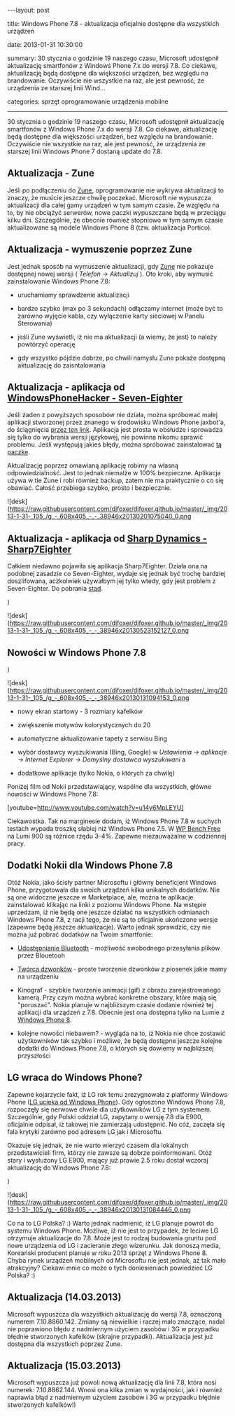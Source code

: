 ﻿---layout:     post
title:      Windows Phone 7.8 - aktualizacja oficjalnie dostępne dla wszystkich urządzeń
date:       2013-01-31 10:30:00
summary:    30 stycznia o godzinie 19 naszego czasu, Microsoft udostępnił aktualizację smartfonów z Windows Phone 7.x do wersji 7.8. Co ciekawe, aktualizację będą dostępne dla większości urządzeń, bez względu na brandowanie. Oczywiście nie wszystkie na raz, ale jest pewność, że urządzenia ze starszej linii Wind...
categories: sprzęt oprogramowanie urządzenia mobilne
---



30 stycznia o godzinie 19 naszego czasu, Microsoft udostępnił aktualizację smartfonów z Windows Phone 7.x do wersji 7.8. Co ciekawe, aktualizację będą dostępne dla większości urządzeń, bez względu na brandowanie. Oczywiście nie wszystkie na raz, ale jest pewność, że urządzenia ze starszej linii Windows Phone 7 dostaną update do 7.8. 



## Aktualizacja - Zune


Jeśli po podłączeniu do [Zune](http://www.windowsphone.com/pl-PL/how-to/wp7/zune-software), oprogramowanie nie wykrywa aktualizacji to znaczy, że musicie jeszcze chwilę poczekać. Microsoft nie wypuszcza aktualizacji dla całej gamy urządzeń w tym samym czasie. Ze względu na to, by nie obciążyć serwerów, nowe paczki wypuszczane będą w przeciągu kilku dni. Szczególnie, że obecnie również stopniowo w tym samym czasie aktualizowane są modele Windows Phone 8 (tzw. aktualizacja Portico). 



## Aktualizacja - wymuszenie poprzez Zune


Jest jednak sposób na wymuszenie aktualizacji, gdy [Zune](http://www.windowsphone.com/pl-PL/how-to/wp7/zune-software) nie pokazuje dostępnej nowej wersji ( *Telefon -&gt; Aktualizuj* ). Oto kroki, aby wymusić zainstalowanie Windows Phone 7.8:


  * uruchamiamy sprawdzenie aktualizacji


  * bardzo szybko (max po 3 sekundach) odłączamy internet (może być to zarówno wyjęcie kabla, czy wyłączenie karty sieciowej w Panelu Sterowania)


  * jeśli Zune wyświetli, iż nie ma aktualizacji (a wiemy, że jest) to należy powtórzyć operację 


  * gdy  wszystko pójdzie dobrze, po chwili namysłu Zune pokaże dostępną aktualizację do zaisntalowania





## Aktualizacja - aplikacja od [ WindowsPhoneHacker - Seven-Eighter](http://windowsphonehacker.com/articles/want_windows_phone_7.8_now_try_this_easy_tool-01-31-13)


Jeśli żaden z powyższych sposobów nie działa, można spróbować małej aplikacji stworzonej przez znanego w środowisku Windows Phone jaxbot&#39;a, do ściągnięcia [przez ten link](http://windowsphonehacker.com/articles/want_windows_phone_7.8_now_try_this_easy_tool-01-31-13). Aplikacja jest prosta w obsłudze i sprowadza się tylko do wybrania wersji językowej, nie powinna nikomu sprawić problemu. Jeśli występują jakieś błędy, można spróbować zainstalować [tą paczkę](http://forum.xda-developers.com/attachment.php?s=eb9b7343e9f9d068e82e74b61c1ab9eb&amp;attachmentid=751891&amp;d=1318801790).

Aktualizację poprzez omawianą aplikację robimy na własną odpowiedzialność. Jest to jednak niemalże w 100% bezpieczne. Aplikacja używa w tle Zune i robi również backup, zatem nie ma praktycznie o co się obawiać. Całość przebiega szybko, prosto i bezpiecznie. 



![desk](https://raw.githubusercontent.com/djfoxer/djfoxer.github.io/master/_img/2013-1-31-_105_/g_-_608x405_-_-_38946x20130201075040_0.png





## Aktualizacja - aplikacja od [Sharp Dynamics - Sharp7Eighter](http://dev.sharpdnm.com/sharp7eighter/)



Całkiem niedawno pojawiła się aplikacja Sharp7Eighter. Działa ona na podobnej zasadzie co Seven-Eighter, wydaje się jednak być trochę bardziej doszlifowana, aczkolwiek używałbym jej tylko wtedy, gdy jest problem z Seven-Eighter. Do pobrania [stąd](http://dev.sharpdnm.com/sharp7eighter/).

)

![desk](https://raw.githubusercontent.com/djfoxer/djfoxer.github.io/master/_img/2013-1-31-_105_/g_-_608x405_-_-_38946x20130523152127_0.png





## Nowości w Windows Phone 7.8




)

![desk](https://raw.githubusercontent.com/djfoxer/djfoxer.github.io/master/_img/2013-1-31-_105_/g_-_608x405_-_-_38946x20130131094153_0.png





  * nowy ekran startowy - 3 rozmiary kafelków


  * zwiększenie motywów kolorystycznych do 20


  * automatyczne aktualizowanie tapety z serwisu Bing


  * wybór dostawcy wyszukiwania (Bing, Google) w  *Ustawienia -&gt; aplikacje -&gt; Internet Explorer -&gt; Domyślny dostawca wyszukiwani* a


  * dodatkowe aplikacje (tylko Nokia, o których za chwilę)



Poniżej film od Nokii przedstawiający, wspólne dla wszystkich, główne nowości w Windows Phone 7.8:



[youtube=http://www.youtube.com/watch?v=u14y6MpLEYU]

Ciekawostka. Tak na marginesie dodam, iż Windows Phone 7.8 w suchych  testach wypada troszkę słabiej niż Windows Phone 7.5. W [WP Bench Free](http://www.windowsphone.com/pl-pl/store/app/wp-bench-free/962a9521-952c-41e0-8763-25af86bc8937) na Lumi 900 są różnice rzędu 3-4%. Zapewne niezauważalne w codziennej pracy.



## Dodatki Nokii dla Windows Phone 7.8



Otóż Nokia, jako ścisły partner Microsoftu i główny beneficjent Windows Phone, przygotowała dla swoich urządzeń kilka unikalnych dodatków. Nie są one widoczne jeszcze w Marketplace, ale, można te aplikacje zainstalować klikając na linki z poziomu Windows Phone. Na wstępie uprzedzam, iż nie będą one jeszcze działać na wszystkich odmianach Windows Phone 7.8, z racji tego, że nie są to oficjalnie ukończone wersje (zapewne będą jeszcze aktualizacje). Warto jednak sprawdzić, czy nie można już pobrać dodatków na Twoim smartfonie:


  * [Udostępnianie Bluetooth](http://www.windowsphone.com/pl-pl/store/app/udost%C4%99pnianie-bluetooth/51f49c63-5966-4752-bb12-430455f911a8) - możliwość swobodnego przesyłania plików przez Blouetooh


  * [Twórca dzwonków](http://www.windowsphone.com/pl-pl/store/app/tw%C3%B3rca-dzwonk%C3%B3w/dae4700e-6eeb-43b1-b48d-aee18b46fddc) - proste tworzenie dzwonków z piosenek jakie mamy na urządzeniu


  * Kinograf - szybkie tworzenie animacji (gif) z obrazu zarejestrowanego kamerą. Przy czym można wybrać konkretne obszary, które mają się &quot;poruszać&quot;.  Nokia planuje w najbliższym czasie dodanie również tej aplikacji dla urządzeń z 7.8. Obecnie jest ona dostępna tylko na Lumie z [Windows Phone 8](http://www.windowsphone.com/pl-pl/store/app/kinograf/594477c0-e991-4ed4-8be4-466055670e69).


  * kolejne nowości niebawem? - wygląda na to, iż Nokia nie chce zostawić użytkowników tak szybko i możliwe, że będą dostępne jeszcze kolejne dodatki do Windows Phone 7.8, o których się dowiemy w najbliższej przyszłości





## LG wraca do Windows Phone?



Zapewne kojarzycie fakt, iż LG rok temu zrezygnowała z platformy Windows Phone ([LG ucieka od Windows Phone](http://www.dobreprogramy.pl/djfoxer/LG-ucieka-od-Windows-Phone,31948.html)). Gdy ogłoszono Windows Phone 7.8, rozpoczęły się nerwowe chwile dla użytkowników LG z tym systemem. Szczególnie, gdy Polski oddział LG, zapytany o wersję 7.8 dla E900, oficjalnie odpisał, iż takowej nie zamierzają udostępnić. No cóż, zaczęła się fala krytyki zarówno pod adresem LG jak i Microsoftu. 

Okazuje się jednak, że nie warto wierzyć czasem dla lokalnych przedstawicieli firm, którzy nie zawsze są dobrze poinformowani. Otóż stary i wysłużony LG E900, mający już prawie 2.5 roku dostał wczoraj aktualizację do Windows Phone 7.8:
 
)

![desk](https://raw.githubusercontent.com/djfoxer/djfoxer.github.io/master/_img/2013-1-31-_105_/g_-_608x405_-_-_38946x20130131084446_0.png



Co na to LG Polska? :)  Warto jednak nadmienić, iż LG planuje powrót do systemu Windows Phone. Możliwe, iż nie jest to przypadek, że leciwe LG otrzymuje aktualizacje do 7.8. Może jest to rodzaj budowania gruntu  pod nowe urządzenia od LG i zacieranie złego wizerunku. Jak donoszą media, Koreański producent planuje w roku 2013 sprzęt z Windows Phone 8. Chyba rynek urządzeń mobilnych od Microsoftu nie jest jednak, aż tak mało atrakcyjny? Ciekawi mnie co może o tych doniesieniach powiedzieć LG Polska? :)



## Aktualizacja (14.03.2013)

 
Microsoft wypuszcza dla wszystkich aktualizację do wersji 7.8, oznaczoną numerem 7.10.8860.142. Zmiany są niewielkie i raczej mało znaczące, nadal nie poprawiono błędu z nadmiernym użyciem zasobów i 3G w przypadku błędnie stworzonych kafelków (skrajne przypadki). Aktualizacja jest już dostępna dla wszystkich poprzez Zune.



## Aktualizacja (15.03.2013)


Microsoft wypuszcza już powoli nową aktualizację dla linii 7.8, która nosi numerek: 7.10.8862.144. Wnosi ona kilka zmian w wydajności, jak i również naprawia błąd z nadmiernym użyciem zasobów i 3G w przypadku błędnie stworzonych kafelków!)